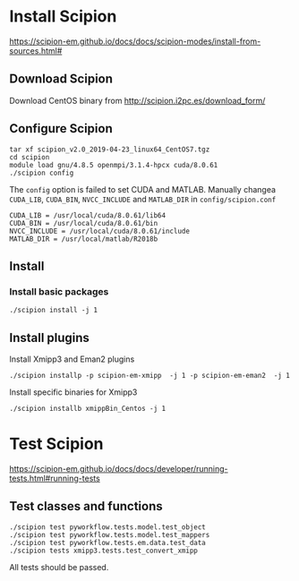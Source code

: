 # Install Scipion
https://scipion-em.github.io/docs/docs/scipion-modes/install-from-sources.html#

## Download Scipion
Download CentOS binary from http://scipion.i2pc.es/download_form/

## Configure Scipion
```
tar xf scipion_v2.0_2019-04-23_linux64_CentOS7.tgz
cd scipion
module load gnu/4.8.5 openmpi/3.1.4-hpcx cuda/8.0.61
./scipion config
```
The `config` option is failed to set CUDA and MATLAB. Manually changea `CUDA_LIB`, `CUDA_BIN`, `NVCC_INCLUDE` and `MATLAB_DIR` in `config/scipion.conf`
```
CUDA_LIB = /usr/local/cuda/8.0.61/lib64
CUDA_BIN = /usr/local/cuda/8.0.61/bin
NVCC_INCLUDE = /usr/local/cuda/8.0.61/include
MATLAB_DIR = /usr/local/matlab/R2018b
```
## Install
### Install basic packages
```
./scipion install -j 1
```
## Install plugins 
Install Xmipp3 and Eman2 plugins
```
./scipion installp -p scipion-em-xmipp  -j 1 -p scipion-em-eman2  -j 1
```
Install specific binaries for Xmipp3
```
./scipion installb xmippBin_Centos -j 1
```

# Test Scipion
https://scipion-em.github.io/docs/docs/developer/running-tests.html#running-tests

## Test classes and functions
```
./scipion test pyworkflow.tests.model.test_object
./scipion test pyworkflow.tests.model.test_mappers
./scipion test pyworkflow.tests.em.data.test_data
./scipion tests xmipp3.tests.test_convert_xmipp
```
All tests should be passed.

